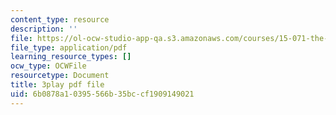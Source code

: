 ```yaml
---
content_type: resource
description: ''
file: https://ol-ocw-studio-app-qa.s3.amazonaws.com/courses/15-071-the-analytics-edge-spring-2017/6b0878a10395566b35bccf1909149021_BvZlP1ZyToo.pdf
file_type: application/pdf
learning_resource_types: []
ocw_type: OCWFile
resourcetype: Document
title: 3play pdf file
uid: 6b0878a1-0395-566b-35bc-cf1909149021
---
```

